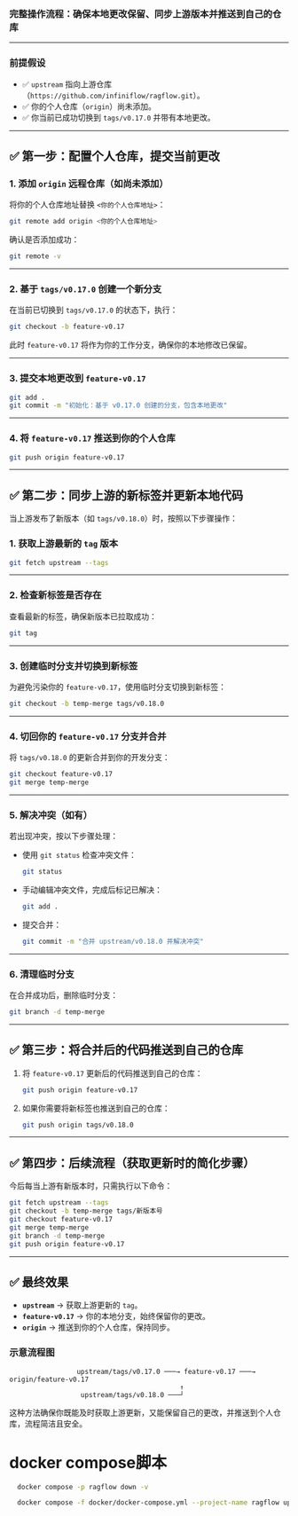 ### **完整操作流程：确保本地更改保留、同步上游版本并推送到自己的仓库**

------

### **前提假设**

- ✅ `upstream` 指向上游仓库（`https://github.com/infiniflow/ragflow.git`）。
- ✅ 你的个人仓库（`origin`）尚未添加。
- ✅ 你当前已成功切换到 `tags/v0.17.0` 并带有本地更改。

------

## **✅ 第一步：配置个人仓库，提交当前更改**

### **1. 添加 `origin` 远程仓库（如尚未添加）**

将你的个人仓库地址替换 `<你的个人仓库地址>`：

```bash
git remote add origin <你的个人仓库地址>
```

确认是否添加成功：

```bash
git remote -v
```

------

### **2. 基于 `tags/v0.17.0` 创建一个新分支**

在当前已切换到 `tags/v0.17.0` 的状态下，执行：

```bash
git checkout -b feature-v0.17
```

此时 `feature-v0.17` 将作为你的工作分支，确保你的本地修改已保留。

------

### **3. 提交本地更改到 `feature-v0.17`**

```bash
git add .
git commit -m "初始化：基于 v0.17.0 创建的分支，包含本地更改"
```

------

### **4. 将 `feature-v0.17` 推送到你的个人仓库**

```bash
git push origin feature-v0.17
```

------

## **✅ 第二步：同步上游的新标签并更新本地代码**

当上游发布了新版本（如 `tags/v0.18.0`）时，按照以下步骤操作：

### **1. 获取上游最新的 `tag` 版本**

```bash
git fetch upstream --tags
```

------

### **2. 检查新标签是否存在**

查看最新的标签，确保新版本已拉取成功：

```bash
git tag
```

------

### **3. 创建临时分支并切换到新标签**

为避免污染你的 `feature-v0.17`，使用临时分支切换到新标签：

```bash
git checkout -b temp-merge tags/v0.18.0
```

------

### **4. 切回你的 `feature-v0.17` 分支并合并**

将 `tags/v0.18.0` 的更新合并到你的开发分支：

```bash
git checkout feature-v0.17
git merge temp-merge
```

------

### **5. 解决冲突（如有）**

若出现冲突，按以下步骤处理：

- 使用 `git status` 检查冲突文件：

  ```bash
  git status
  ```

- 手动编辑冲突文件，完成后标记已解决：

  ```bash
  git add .
  ```

- 提交合并：

  ```bash
  git commit -m "合并 upstream/v0.18.0 并解决冲突"
  ```

------

### **6. 清理临时分支**

在合并成功后，删除临时分支：

```bash
git branch -d temp-merge
```

------

## **✅ 第三步：将合并后的代码推送到自己的仓库**

1. 将 `feature-v0.17` 更新后的代码推送到自己的仓库：

   ```bash
   git push origin feature-v0.17
   ```

2. 如果你需要将新标签也推送到自己的仓库：

   ```bash
   git push origin tags/v0.18.0
   ```

------

## **✅ 第四步：后续流程（获取更新时的简化步骤）**

今后每当上游有新版本时，只需执行以下命令：

```bash
git fetch upstream --tags
git checkout -b temp-merge tags/新版本号
git checkout feature-v0.17
git merge temp-merge
git branch -d temp-merge
git push origin feature-v0.17
```

------

## **✅ 最终效果**

- **`upstream`** → 获取上游更新的 `tag`。
- **`feature-v0.17`** → 你的本地分支，始终保留你的更改。
- **`origin`** → 推送到你的个人仓库，保持同步。

### **示意流程图**

```
                 upstream/tags/v0.17.0 ───→ feature-v0.17 ───→ origin/feature-v0.17
                                           ↑
                  upstream/tags/v0.18.0 ───┘
```

这种方法确保你既能及时获取上游更新，又能保留自己的更改，并推送到个人仓库，流程简洁且安全。

# docker compose脚本

```bash
  docker compose -p ragflow down -v
```

```bash
  docker compose -f docker/docker-compose.yml --project-name ragflow up -d
```
